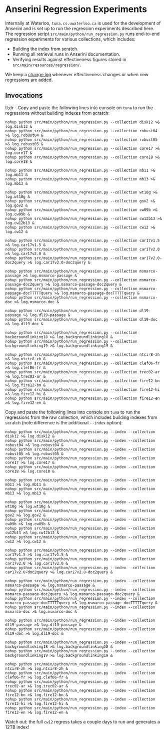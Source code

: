 # Anserini Regression Experiments

Internally at Waterloo, `tuna.cs.uwaterloo.ca` is used for the development of Anserini and is set up to run the regression experiments described here.
The regression script `src/main/python/run_regression.py` runs end-to-end regression experiments for various collections, which includes:

+ Building the index from scratch.
+ Running all retrieval runs in Anserini documentation.
+ Verifying results against effectiveness figures stored in `src/main/resources/regression/`.

We keep a [change log](regressions-log.md) whenever effectiveness changes or when new regressions are added.

## Invocations

tl;dr - Copy and paste the following lines into console on `tuna` to run the regressions without building indexes from scratch:

```
nohup python src/main/python/run_regression.py --collection disk12 >& log.disk12 &
nohup python src/main/python/run_regression.py --collection robust04 >& log.robust04 &
nohup python src/main/python/run_regression.py --collection robust05 >& log.robust05 &
nohup python src/main/python/run_regression.py --collection core17 >& log.core17 &
nohup python src/main/python/run_regression.py --collection core18 >& log.core18 &

nohup python src/main/python/run_regression.py --collection mb11 >& log.mb11 &
nohup python src/main/python/run_regression.py --collection mb13 >& log.mb13 &

nohup python src/main/python/run_regression.py --collection wt10g >& log.wt10g &
nohup python src/main/python/run_regression.py --collection gov2 >& log.gov2 &
nohup python src/main/python/run_regression.py --collection cw09b >& log.cw09b &
nohup python src/main/python/run_regression.py --collection cw12b13 >& log.cw12b13 &
nohup python src/main/python/run_regression.py --collection cw12 >& log.cw12 &

nohup python src/main/python/run_regression.py --collection car17v1.5 >& log.car17v1.5 &
nohup python src/main/python/run_regression.py --collection car17v2.0 >& log.car17v2.0 &
nohup python src/main/python/run_regression.py --collection car17v2.0-doc2query >& log.car17v2.0-doc2query &

nohup python src/main/python/run_regression.py --collection msmarco-passage >& log.msmarco-passage &
nohup python src/main/python/run_regression.py --collection msmarco-passage-doc2query >& log.msmarco-passage-doc2query &
nohup python src/main/python/run_regression.py --collection msmarco-passage-docTTTTTquery >& log.msmarco-passage-docTTTTTquery &
nohup python src/main/python/run_regression.py --collection msmarco-doc >& log.msmarco-doc &

nohup python src/main/python/run_regression.py --collection dl19-passage >& log.dl19-passage &
nohup python src/main/python/run_regression.py --collection dl19-doc >& log.dl19-doc &

nohup python src/main/python/run_regression.py --collection backgroundlinking18 >& log.backgroundlinking18 &
nohup python src/main/python/run_regression.py --collection backgroundlinking19 >& log.backgroundlinking19 &

nohup python src/main/python/run_regression.py --collection ntcir8-zh >& log.ntcir8-zh &
nohup python src/main/python/run_regression.py --collection clef06-fr >& log.clef06-fr &
nohup python src/main/python/run_regression.py --collection trec02-ar >& log.trec02-ar &
nohup python src/main/python/run_regression.py --collection fire12-bn >& log.fire12-bn &
nohup python src/main/python/run_regression.py --collection fire12-hi >& log.fire12-hi &
nohup python src/main/python/run_regression.py --collection fire12-en >& log.fire12-en &
```

Copy and paste the following lines into console on `tuna` to run the regressions from the raw collection, which includes building indexes from scratch (note difference is the additional `--index` option):

```
nohup python src/main/python/run_regression.py --index --collection disk12 >& log.disk12 &
nohup python src/main/python/run_regression.py --index --collection robust04 >& log.robust04 &
nohup python src/main/python/run_regression.py --index --collection robust05 >& log.robust05 &
nohup python src/main/python/run_regression.py --index --collection core17 >& log.core17 &
nohup python src/main/python/run_regression.py --index --collection core18 >& log.core18 &

nohup python src/main/python/run_regression.py --index --collection mb11 >& log.mb11 &
nohup python src/main/python/run_regression.py --index --collection mb13 >& log.mb13 &

nohup python src/main/python/run_regression.py --index --collection wt10g >& log.wt10g &
nohup python src/main/python/run_regression.py --index --collection gov2 >& log.gov2 &
nohup python src/main/python/run_regression.py --index --collection cw09b >& log.cw09b &
nohup python src/main/python/run_regression.py --index --collection cw12b13 >& log.cw12b13 &
nohup python src/main/python/run_regression.py --index --collection cw12 >& log.cw12 &

nohup python src/main/python/run_regression.py --index --collection car17v1.5 >& log.car17v1.5 &
nohup python src/main/python/run_regression.py --index --collection car17v2.0 >& log.car17v2.0 &
nohup python src/main/python/run_regression.py --index --collection car17v2.0-doc2query >& log.car17v2.0-doc2query &

nohup python src/main/python/run_regression.py --index --collection msmarco-passage >& log.msmarco-passage &
nohup python src/main/python/run_regression.py --index --collection msmarco-passage-doc2query >& log.msmarco-passage-doc2query &
nohup python src/main/python/run_regression.py --index --collection msmarco-passage-docTTTTTquery >& log.msmarco-passage-docTTTTTquery &
nohup python src/main/python/run_regression.py --index --collection msmarco-doc >& log.msmarco-doc &

nohup python src/main/python/run_regression.py --index --collection dl19-passage >& log.dl19-passage &
nohup python src/main/python/run_regression.py --index --collection dl19-doc >& log.dl19-doc &

nohup python src/main/python/run_regression.py --index --collection backgroundlinking18 >& log.backgroundlinking18 &
nohup python src/main/python/run_regression.py --index --collection backgroundlinking19 >& log.backgroundlinking19 &

nohup python src/main/python/run_regression.py --index --collection ntcir8-zh >& log.ntcir8-zh &
nohup python src/main/python/run_regression.py --index --collection clef06-fr >& log.clef06-fr &
nohup python src/main/python/run_regression.py --index --collection trec02-ar >& log.trec02-ar &
nohup python src/main/python/run_regression.py --index --collection fire12-bn >& log.fire12-bn &
nohup python src/main/python/run_regression.py --index --collection fire12-hi >& log.fire12-hi &
nohup python src/main/python/run_regression.py --index --collection fire12-en >& log.fire12-en &
```

Watch out: the full `cw12` regress takes a couple days to run and generates a 12TB index!

